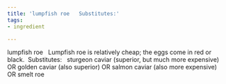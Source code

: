 ```yaml
---
title: 'lumpfish roe   Substitutes:'
tags:
- ingredient

---
```

lumpfish roe   Lumpfish roe is relatively cheap; the eggs come in red or black.  Substitutes:    sturgeon caviar (superior, but much more expensive) OR golden caviar (also superior) OR salmon caviar (also more expensive) OR smelt roe
